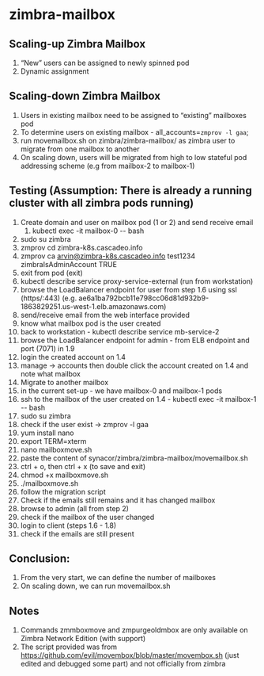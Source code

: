 # zimbra-mailbox

## Scaling-up Zimbra Mailbox
  1. “New” users can be assigned to newly spinned pod
  2. Dynamic assignment

## Scaling-down Zimbra Mailbox
  1. Users in existing mailbox need to be assigned to “existing” mailboxes pod
  2. To determine users on existing mailbox - all_accounts=`zmprov -l gaa`;
  3. run movemailbox.sh on zimbra/zimbra-mailbox/ as zimbra user to migrate from one mailbox to another
  4. On scaling down, users will be migrated from high to low stateful pod addressing scheme (e.g from mailbox-2 to mailbox-1)

## Testing (Assumption: There is already a running cluster with all zimbra pods running)
1. Create domain and user on mailbox pod (1 or 2) and send receive email
	1. kubectl exec -it mailbox-0 -- bash
  2. sudo su zimbra
  3. zmprov cd zimbra-k8s.cascadeo.info
  4. zmprov ca arvin@zimbra-k8s.cascadeo.info test1234 zimbraIsAdminAccount TRUE
  5. exit from pod (exit)
  6. kubectl describe service proxy-service-external (run from workstation)
  7. browse the LoadBalancer endpoint for user from step 1.6 using ssl (https/:443) (e.g. ae6a1ba792bcb11e798cc06d81d932b9-1863829251.us-west-1.elb.amazonaws.com)
  8. send/receive email from the web interface provided
2. know what mailbox pod is the user created
  1. back to workstation - kubectl describe service mb-service-2
  2. browse the LoadBalancer endpoint for admin - from ELB endpoint and port (7071) in 1.9
  3. login the created account on 1.4
  4. manage -> accounts then double click the account created on 1.4 and note what mailbox
3. Migrate to another mailbox
  1. in the current set-up - we have mailbox-0 and mailbox-1 pods
  2. ssh to the mailbox of the user created on 1.4 - kubectl exec -it mailbox-1 -- bash
  3. sudo su zimbra
  4. check if the user exist -> zmprov -l gaa
  5. yum install nano
  6. export TERM=xterm
  7. nano mailboxmove.sh
  8. paste the content of synacor/zimbra/zimbra-mailbox/movemailbox.sh
  9. ctrl + o, then ctrl + x (to save and exit)
  10. chmod +x mailboxmove.sh
  11. ./mailboxmove.sh
  12. follow the migration script
4. Check if the emails still remains and it has changed mailbox
  1. browse to admin (all from step 2)
  2. check if the mailbox of the user changed
  3. login to client (steps 1.6 - 1.8)
  4. check if the emails are still present

## Conclusion:
  1. From the very start, we can define the number of mailboxes
  2. On scaling down, we can run movemailbox.sh

## Notes
  1. Commands zmmboxmove and zmpurgeoldmbox are only available on Zimbra Network Edition (with support)
  2. The script provided was from https://github.com/evil/movembox/blob/master/movembox.sh (just edited and debugged some part) and not officially from zimbra

